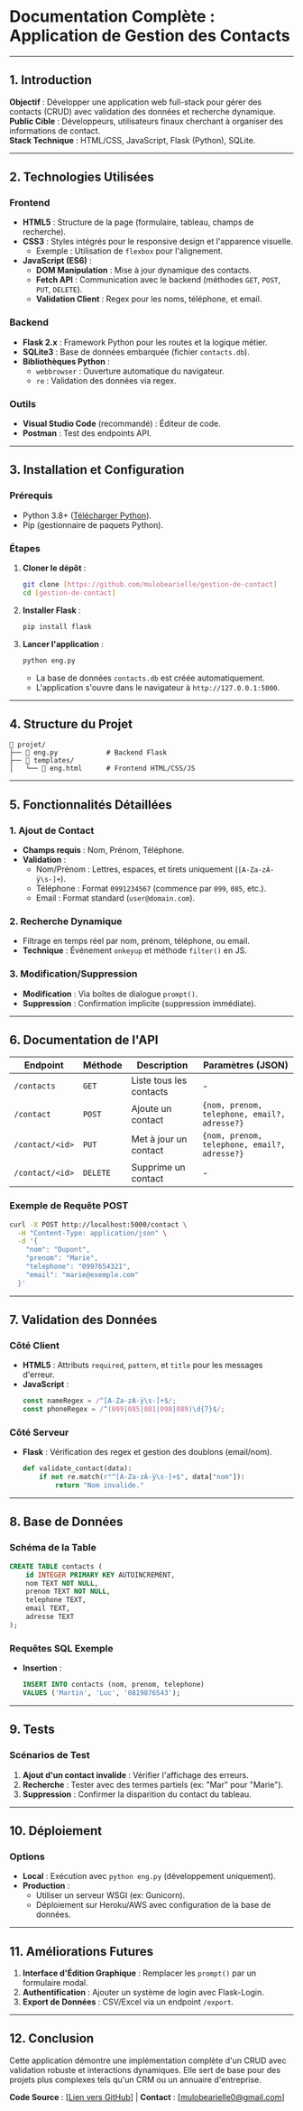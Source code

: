 # Documentation Complète : Application de Gestion des Contacts

---

## **1. Introduction**
**Objectif** : Développer une application web full-stack pour gérer des contacts (CRUD) avec validation des données et recherche dynamique.  
**Public Cible** : Développeurs, utilisateurs finaux cherchant à organiser des informations de contact.  
**Stack Technique** : HTML/CSS, JavaScript, Flask (Python), SQLite.

---

## **2. Technologies Utilisées**
### **Frontend**
- **HTML5** : Structure de la page (formulaire, tableau, champs de recherche).  
- **CSS3** : Styles intégrés pour le responsive design et l'apparence visuelle.  
  - Exemple : Utilisation de `flexbox` pour l'alignement.  
- **JavaScript (ES6)** :  
  - **DOM Manipulation** : Mise à jour dynamique des contacts.  
  - **Fetch API** : Communication avec le backend (méthodes `GET`, `POST`, `PUT`, `DELETE`).  
  - **Validation Client** : Regex pour les noms, téléphone, et email.  

### **Backend**
- **Flask 2.x** : Framework Python pour les routes et la logique métier.  
- **SQLite3** : Base de données embarquée (fichier `contacts.db`).  
- **Bibliothèques Python** :  
  - `webbrowser` : Ouverture automatique du navigateur.  
  - `re` : Validation des données via regex.  

### **Outils**
- **Visual Studio Code** (recommandé) : Éditeur de code.  
- **Postman** : Test des endpoints API.  

---

## **3. Installation et Configuration**
### **Prérequis**
- Python 3.8+ ([Télécharger Python](https://www.python.org/downloads/)).  
- Pip (gestionnaire de paquets Python).  

### **Étapes**
1. **Cloner le dépôt** :  
   ```bash
   git clone [https://github.com/mulobearielle/gestion-de-contact]
   cd [gestion-de-contact]
   ```
2. **Installer Flask** :  
   ```bash
   pip install flask
   ```
3. **Lancer l'application** :  
   ```bash
   python eng.py
   ```
   - La base de données `contacts.db` est créée automatiquement.  
   - L'application s'ouvre dans le navigateur à `http://127.0.0.1:5000`.  

---

## **4. Structure du Projet**
```
📁 projet/
├── 📄 eng.py            # Backend Flask
├── 📁 templates/
│   └── 📄 eng.html      # Frontend HTML/CSS/JS

```

---

## **5. Fonctionnalités Détaillées**
### **1. Ajout de Contact**
- **Champs requis** : Nom, Prénom, Téléphone.  
- **Validation** :  
  - Nom/Prénom : Lettres, espaces, et tirets uniquement (`[A-Za-zÀ-ÿ\s-]+`).  
  - Téléphone : Format `0991234567` (commence par `099`, `085`, etc.).  
  - Email : Format standard (`user@domain.com`).  

### **2. Recherche Dynamique**
- Filtrage en temps réel par nom, prénom, téléphone, ou email.  
- **Technique** : Événement `onkeyup` et méthode `filter()` en JS.  

### **3. Modification/Suppression**
- **Modification** : Via boîtes de dialogue `prompt()`.  
- **Suppression** : Confirmation implicite (suppression immédiate).  

---

## **6. Documentation de l'API**
| **Endpoint**         | **Méthode** | **Description**                          | **Paramètres (JSON)**                          |
|----------------------|-------------|------------------------------------------|------------------------------------------------|
| `/contacts`          | `GET`       | Liste tous les contacts                  | -                                              |
| `/contact`           | `POST`      | Ajoute un contact                        | `{nom, prenom, telephone, email?, adresse?}`   |
| `/contact/<id>`      | `PUT`       | Met à jour un contact                    | `{nom, prenom, telephone, email?, adresse?}`   |
| `/contact/<id>`      | `DELETE`    | Supprime un contact                      | -                                              |

### **Exemple de Requête POST**
```bash
curl -X POST http://localhost:5000/contact \
  -H "Content-Type: application/json" \
  -d '{
    "nom": "Dupont",
    "prenom": "Marie",
    "telephone": "0997654321",
    "email": "marie@exemple.com"
  }'
```

---

## **7. Validation des Données**
### **Côté Client**
- **HTML5** : Attributs `required`, `pattern`, et `title` pour les messages d'erreur.  
- **JavaScript** :  
  ```javascript
  const nameRegex = /^[A-Za-zÀ-ÿ\s-]+$/;
  const phoneRegex = /^(099|085|081|098|089)\d{7}$/;
  ```

### **Côté Serveur**
- **Flask** : Vérification des regex et gestion des doublons (email/nom).  
  ```python
  def validate_contact(data):
      if not re.match(r"^[A-Za-zÀ-ÿ\s-]+$", data["nom"]):
          return "Nom invalide."
  ```

---

## **8. Base de Données**
### **Schéma de la Table**
```sql
CREATE TABLE contacts (
    id INTEGER PRIMARY KEY AUTOINCREMENT,
    nom TEXT NOT NULL,
    prenom TEXT NOT NULL,
    telephone TEXT,
    email TEXT,
    adresse TEXT
);
```

### **Requêtes SQL Exemple**
- **Insertion** :  
  ```sql
  INSERT INTO contacts (nom, prenom, telephone) 
  VALUES ('Martin', 'Luc', '0819876543');
  ```

---

## **9. Tests**
### **Scénarios de Test**
1. **Ajout d'un contact invalide** : Vérifier l'affichage des erreurs.  
2. **Recherche** : Tester avec des termes partiels (ex: "Mar" pour "Marie").  
3. **Suppression** : Confirmer la disparition du contact du tableau.  

---

## **10. Déploiement**
### **Options**
- **Local** : Exécution avec `python eng.py` (développement uniquement).  
- **Production** :  
  - Utiliser un serveur WSGI (ex: Gunicorn).  
  - Déploiement sur Heroku/AWS avec configuration de la base de données.  

---

## **11. Améliorations Futures**
1. **Interface d'Édition Graphique** : Remplacer les `prompt()` par un formulaire modal.  
2. **Authentification** : Ajouter un système de login avec Flask-Login.  
3. **Export de Données** : CSV/Excel via un endpoint `/export`.  

---

## **12. Conclusion**
Cette application démontre une implémentation complète d'un CRUD avec validation robuste et interactions dynamiques. Elle sert de base pour des projets plus complexes tels qu'un CRM ou un annuaire d'entreprise.  

**Code Source** : [[Lien vers GitHub](https://github.com/mulobearielle/gestion-de-contact)] | **Contact** : [mulobearielle0@gmail.com]  

